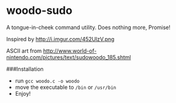 # woodo-sudo
A tongue-in-cheek command utility. Does nothing more, Promise!

Inspired by http://i.imgur.com/452UlzV.png

ASCII art from http://www.world-of-nintendo.com/pictures/text/sudowoodo_185.shtml

###Installation
* run `gcc woodo.c -o woodo`
* move the executable to `/bin` or `/usr/bin`
* Enjoy!
